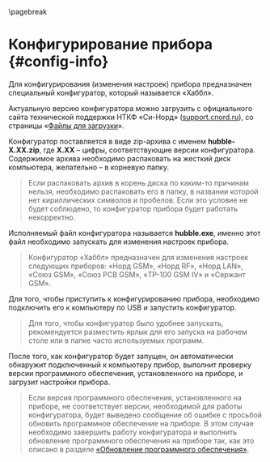 \pagebreak

# Конфигурирование прибора {#config-info}

Для конфигурирования (изменения настроек) прибора предназначен специальный конфигуратор, который называется «Хаббл».

Актуальную версию конфигуратора можно загрузить с официального сайта технической поддержки НТКФ «Си-Норд» ([support.cnord.ru](http://support.cnord.ru)), со страницы «[Файлы для загрузки](https://support.cnord.ru/hc/ru/articles/203372340)».

Конфигуратор поставляется в виде zip-архива с именем **hubble-X.XX.zip**, где **X.XX** – цифры, соответствующие версии конфигуратора. Содержимое архива необходимо распаковать на жесткий диск компьютера, желательно – в корневую папку. 

> Если распаковать архив в корень диска по каким-то причинам нельзя, необходимо распаковать его в папку, в названии которой нет кириллических символов и пробелов. Если это условие не будет соблюдено, то конфигуратор прибора будет работать некорректно. 

Исполняемый файл конфигуратора называется **hubble.exe**, именно этот файл необходимо запускать для изменения настроек прибора.

> Конфигуратор «Хаббл» предназначен для изменения настроек следующих приборов: «Норд GSM», «Норд RF», «Норд LAN», «Союз GSM», «Союз PCB GSM», «ТР-100 GSM IV» и «Сержант GSM».   

Для того, чтобы приступить к конфигурированию прибора, необходимо подключить его к компьютеру по USB и запустить конфигуратор.

> Для того, чтобы конфигуратор было удобнее запускать, рекомендуется разместить ярлык для его запуска на рабочем столе или в папке часто используемых программ.

После того, как конфигуратор будет запущен, он автоматически обнаружит подключенный к компьютеру прибор, выполнит проверку версии программного обеспечения, установленного на приборе, и загрузит настройки прибора.

> Если версия программного обеспечения, установленного на приборе, не соответствует версии, необходимой для работы конфигуратора, будет выведено сообщение об ошибке с просьбой обновить программное обеспечение на приборе. В этом случае необходимо завершить работу конфигуратора и выполнить обновление программного обеспечения на приборе так, как это описано в разделе [«Обновление программного обеспечения»](#firmware-update).

